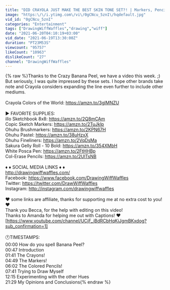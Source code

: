 ```yaml
---
title: "DID CRAYOLA JUST MAKE THE BEST SKIN TONE SET?! | Markers, Pencils, and Crayons!"
image: "https:\/\/i.ytimg.com\/vi\/0gCNcu_5znI\/hqdefault.jpg"
vid_id: "0gCNcu_5znI"
categories: "Entertainment"
tags: ["DrawingWiffWaffles","drawing","wiff"]
date: "2021-06-20T04:10:19+03:00"
vid_date: "2021-06-19T13:30:00Z"
duration: "PT23M53S"
viewcount: "95757"
likeCount: "10963"
dislikeCount: "27"
channel: "DrawingWiffWaffles"
---
```

{% raw %}Thanks to the Crazy Banana Peel, we have a video this week. ;) But seriously, I was quite impressed by these sets. I hope other brands take note and Crayola considers expanding the line even further to include other mediums. <br /><br />Crayola Colors of the World: <a rel="nofollow" target="blank" href="https://amzn.to/3gIMNZU">https://amzn.to/3gIMNZU</a><br /><br />► FAVORITE SUPPLIES:<br />illo Sketchbook 8x8: <a rel="nofollow" target="blank" href="https://amzn.to/2Q8mCAm">https://amzn.to/2Q8mCAm</a><br />Copic Sketch Markers: <a rel="nofollow" target="blank" href="https://amzn.to/2TuJklp">https://amzn.to/2TuJklp</a><br />Ohuhu Brushmarkers: <a rel="nofollow" target="blank" href="https://amzn.to/2KPN67H">https://amzn.to/2KPN67H</a> <br />Ohuhu Pastel: <a rel="nofollow" target="blank" href="https://amzn.to/38uHzxX">https://amzn.to/38uHzxX</a> <br />Ohuhu Fineliners: <a rel="nofollow" target="blank" href="https://amzn.to/2VqDsMa">https://amzn.to/2VqDsMa</a><br />Sakura Gelly Roll - 10 Bold: <a rel="nofollow" target="blank" href="https://amzn.to/354XMbH">https://amzn.to/354XMbH</a><br />White Posca Pen: <a rel="nofollow" target="blank" href="https://amzn.to/2FtHHBp">https://amzn.to/2FtHHBp</a><br />Col-Erase Pencils: <a rel="nofollow" target="blank" href="https://amzn.to/2UlTsNB">https://amzn.to/2UlTsNB</a><br /><br />♦ ♦ SOCIAL MEDIA LINKS ♦ ♦ <br /><a rel="nofollow" target="blank" href="http://drawingwiffwaffles.com/">http://drawingwiffwaffles.com/</a><br />Facebook: <a rel="nofollow" target="blank" href="https://www.facebook.com/DrawingWiffWaffles">https://www.facebook.com/DrawingWiffWaffles</a> <br />Twitter: <a rel="nofollow" target="blank" href="https://twitter.com/DrawWiffWaffles">https://twitter.com/DrawWiffWaffles</a><br />Instagram: <a rel="nofollow" target="blank" href="http://instagram.com/drawingwiffwaffles">http://instagram.com/drawingwiffwaffles</a><br /><br />♥ some links are affiliate, thanks for supporting me at no extra cost to you! ♥<br />Thank you Becca, for the help with editing on this video!<br />Thanks to Amanda for helping me out with Captions! ♥ [<a rel="nofollow" target="blank" href="https://www.youtube.com/channel/UCjF_jBdRCbHqKiJgmBKxdog?sub_confirmation=1]">https://www.youtube.com/channel/UCjF_jBdRCbHqKiJgmBKxdog?sub_confirmation=1]</a><br /><br />🕐TIMESTAMPS: <br />00:00 How do you spell Banana Peel?<br />00:47 Introduction<br />01:41 The Crayons!<br />04:49 The Markers!<br />06:02 The Colored Pencils!<br />07:41 Trying to Draw Myself<br />12:15 Experimenting with the other Hues<br />21:29 My Opinions and Conclusions{% endraw %}

